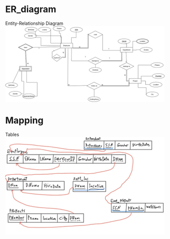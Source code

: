 # ER_diagram
Entity-Relationship Diagram
![Entity-Relationship Diagram](ERD_v2.jpg)
# Mapping
Tables
![erd_mapping](mapping.jpg)
